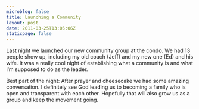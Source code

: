 ```yaml
---
microblog: false
title: Launching a Community
layout: post
date: 2011-03-25T13:05:06Z
staticpage: false
---
```


Last night we launched our new community group at the condo. We had 13
people show up, including my old coach (Jeff) and my new one (Ed) and
his wife. It was a really cool night of establishing what a community is
and what I’m supposed to do as the leader.

Best part of the night: After prayer and cheesecake we had some amazing
conversation. I definitely see God leading us to becoming a family who
is open and transparent with each other. Hopefully that will also grow
us as a group and keep the movement going.
